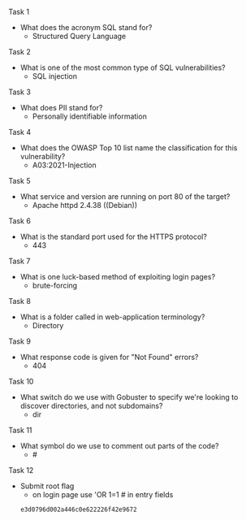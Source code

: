 Task 1
- What does the acronym SQL stand for?
 	- Structured Query Language

Task 2
- What is one of the most common type of SQL vulnerabilities?
	- SQL injection

Task 3
 - What does PII stand for?
	 - Personally identifiable information

Task 4
- What does the OWASP Top 10 list name the classification for this vulnerability?
	 - A03:2021-Injection

Task 5
- What service and version are running on port 80 of the target?
	 - Apache httpd 2.4.38 ((Debian))

Task 6
- What is the standard port used for the HTTPS protocol?
	- 443

Task 7
- What is one luck-based method of exploiting login pages?
	- brute-forcing

Task 8
- What is a folder called in web-application terminology?
	- Directory

Task 9
- What response code is given for "Not Found" errors?
	- 404

Task 10
- What switch do we use with Gobuster to specify we're looking to discover directories, and not subdomains?
	- dir

Task 11
- What symbol do we use to comment out parts of the code?
	 - \#

Task 12
- Submit root flag
	 - on login page use 'OR 1=1 # in entry fields
	```
	e3d0796d002a446c0e622226f42e9672
	```